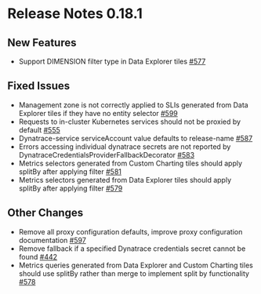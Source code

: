 # Release Notes 0.18.1

## New Features

- Support DIMENSION filter type in Data Explorer tiles [#577](https://github.com/keptn-contrib/dynatrace-service/issues/577)

## Fixed Issues

- Management zone is not correctly applied to SLIs generated from Data Explorer tiles if they have no entity selector [#599](https://github.com/keptn-contrib/dynatrace-service/issues/599)
- Requests to in-cluster Kubernetes services should not be proxied by default [#555](https://github.com/keptn-contrib/dynatrace-service/issues/555)
- Dynatrace-service serviceAccount value defaults to release-name [#587](https://github.com/keptn-contrib/dynatrace-service/issues/587)
- Errors accessing individual dynatrace secrets are not reported by DynatraceCredentialsProviderFallbackDecorator [#583](https://github.com/keptn-contrib/dynatrace-service/issues/583)
- Metrics selectors generated from Custom Charting tiles should apply splitBy after applying filter [#581](https://github.com/keptn-contrib/dynatrace-service/issues/581)
- Metrics selectors generated from Data Explorer tiles should apply splitBy after applying filter [#579](https://github.com/keptn-contrib/dynatrace-service/issues/579)

## Other Changes

- Remove all proxy configuration defaults, improve proxy configuration documentation [#597](https://github.com/keptn-contrib/dynatrace-service/issues/597)
- Remove fallback if a specified Dynatrace credentials secret cannot be found [#442](https://github.com/keptn-contrib/dynatrace-service/issues/442)
- Metrics queries generated from Data Explorer and Custom Charting tiles should use splitBy rather than merge to implement split by functionality [#578](https://github.com/keptn-contrib/dynatrace-service/issues/578)
